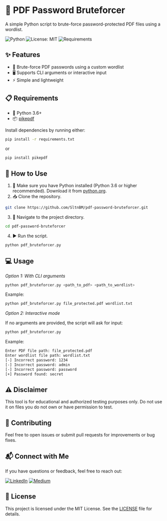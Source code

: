 # 🔐 PDF Password Bruteforcer
A simple Python script to brute-force password-protected PDF files using a wordlist.  

![Python](https://img.shields.io/badge/Python-3.6%2B-blue.svg)
![License: MIT](https://img.shields.io/badge/License-MIT-yellow.svg)
![Requirements](https://img.shields.io/badge/requirements.txt-up%20to%20date-brightgreen)

## ✨ Features
- 🔑 Brute-force PDF passwords using a custom wordlist
- 🖥️ Supports CLI arguments or interactive input
- ⚡ Simple and lightweight

## 📋 Requirements
- 🐍 Python 3.6+
- 📦 [pikepdf](https://pypi.org/project/pikepdf/)

Install dependencies  by running either:
```bash
pip install -r requirements.txt
```

or

```bash
pip install pikepdf
```

## 🚀 How to Use
1. 🐍 Make sure you have Python installed (Python 3.6 or higher recommended). Download it from [python.org](https://www.python.org/downloads/).  
2. 📥 Clone the repository.
```bash
git clone https://github.com/SltnBM/pdf-password-bruteforcer.git
```
3. 📂 Navigate to the project directory.
```bash
cd pdf-password-bruteforcer
```
4. ▶️ Run the script.
```bash
python pdf_bruteforcer.py
```

## 💻 Usage
*Option 1: With CLI arguments*
```bash
python pdf_bruteforcer.py <path_to_pdf> <path_to_wordlist>
```
Example:
```bash
python pdf_bruteforcer.py file_protected.pdf wordlist.txt
```

*Option 2: Interactive mode*

If no arguments are provided, the script will ask for input:
```bash
python pdf_bruteforcer.py
```
Example:
```bash
Enter PDF file path: file_protected.pdf
Enter wordlist file path: wordlist.txt
[-] Incorrect password: 1234
[-] Incorrect password: admin
[-] Incorrect password: password
[+] Password found: secret
```

## ⚠️ Disclaimer
This tool is for educational and authorized testing purposes only.
Do not use it on files you do not own or have permission to test.

## 🤝 Contributing
Feel free to open issues or submit pull requests for improvements or bug fixes.

## 📬 Connect with Me
If you have questions or feedback, feel free to reach out:

[![LinkedIn](https://img.shields.io/badge/LinkedIn-Sultan%20Badra-blue?logo=linkedin&logoColor=white&style=flat-square)](https://www.linkedin.com/in/sultan-badra) [![Medium](https://img.shields.io/badge/Medium-@SltnBM-black?logo=medium&logoColor=white&style=flat-square)](https://medium.com/@SltnBM)

## 📜 License
This project is licensed under the MIT License. See the [LICENSE](./LICENSE) file for details.
